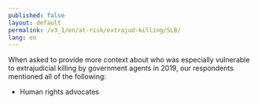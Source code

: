 ```yaml
---
published: false
layout: default
permalink: /v3_1/en/at-risk/extrajud-killing/SLB/
lang: en
---
```

When asked to provide more context about who was especially vulnerable to extrajudicial killing by government agents in 2019, our respondents mentioned all of the following: 
- Human rights advocates 
